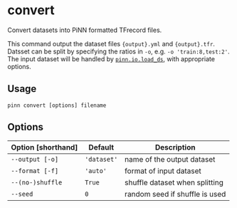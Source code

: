 # convert

Convert datasets into PiNN formatted TFrecord files.

This command output the dataset files `{output}.yml` and `{output}.tfr`. Datsset
can be split by specifying the ratios in `-o`, e.g. `-o 'train:8,test:2'`. The
input dataset will be handled by
[`pinn.io.load_ds`](../datasets.md#api-documentation), with appropriate options.

## Usage

```
pinn convert [options] filename
```

## Options

| Option [shorthand] | Default     | Description                    |
|--------------------|-------------|--------------------------------|
| `--output [-o]`    | `'dataset'` | name of the output dataset     |
| `--format [-f]`    | `'auto'`    | format of input dataset        |
| `--(no-)shuffle`   | `True`      | shuffle dataset when splitting |
| `--seed`           | `0`         | random seed if shuffle is used |
